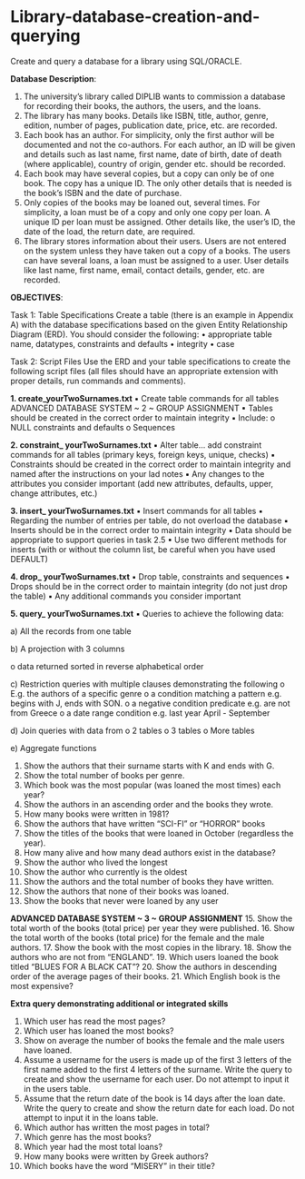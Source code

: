 # Library-database-creation-and-querying

Create and query a database for a library using SQL/ORACLE.

**Database Description**:

1. The university’s library called DIPLIB wants to commission a database for recording their books, the authors, the users, and the loans.
2. The library has many books. Details like ISBN, title, author, genre, edition, number of pages, publication date, price, etc. are recorded.
3. Each book has an author. For simplicity, only the first author will be documented and not the co-authors. For each author, an ID will be given and details such as last name, first name, date of birth, date of death (where applicable), country of origin, gender etc. should be recorded.
4. Each book may have several copies, but a copy can only be of one book. The copy has a unique ID. The only other details that is needed is the book’s ISBN and the date of purchase.
5. Only copies of the books may be loaned out, several times. For simplicity, a loan must be of a copy and only one copy per loan. A unique ID per loan must be assigned. Other details like, the user’s ID, the date of the load, the return date, are required.
6. The library stores information about their users. Users are not entered on the system unless they have taken out a copy of a books. The users can have several loans, a loan must be assigned to a user. User details like last name, first name, email, contact details, gender, etc. are recorded.


**OBJECTIVES**:

Task 1: Table Specifications
Create a table (there is an example in Appendix A) with the database specifications based on the given Entity Relationship Diagram (ERD). You should consider the following:
• appropriate table name, datatypes, constraints and defaults
• integrity
• case

Task 2: Script Files
Use the ERD and your table specifications to create the following script files (all files should have an appropriate extension with proper details, run commands and comments).


**1. create_yourTwoSurnames.txt**
▪ Create table commands for all tables
ADVANCED DATABASE SYSTEM ~ 2 ~ GROUP ASSIGNMENT
▪ Tables should be created in the correct order to maintain integrity
▪ Include:
o NULL constraints and defaults
o Sequences


**2. constraint_ yourTwoSurnames.txt**
▪ Alter table… add constraint commands for all tables (primary keys, foreign keys, unique, checks)
▪ Constraints should be created in the correct order to maintain integrity and named after the instructions on your lad notes
▪ Any changes to the attributes you consider important (add new attributes, defaults, upper, change attributes, etc.)



**3. insert_ yourTwoSurnames.txt**
▪ Insert commands for all tables
▪ Regarding the number of entries per table, do not overload the database
▪ Inserts should be in the correct order to maintain integrity
▪ Data should be appropriate to support queries in task 2.5
▪ Use two different methods for inserts (with or without the column list, be careful when you have used DEFAULT)


**4. drop_ yourTwoSurnames.txt**
▪ Drop table, constraints and sequences
▪ Drops should be in the correct order to maintain integrity (do not just drop the table)
▪ Any additional commands you consider important


**5. query_ yourTwoSurnames.txt**
▪ Queries to achieve the following data:


a) All the records from one table

b) A projection with 3 columns

o data returned sorted in reverse alphabetical order

c) Restriction queries with multiple clauses demonstrating the following
o E.g. the authors of a specific genre
o a condition matching a pattern e.g. begins with J, ends with SON.
o a negative condition predicate e.g. are not from Greece
o a date range condition e.g. last year April - September

d) Join queries with data from
o 2 tables
o 3 tables
o More tables

e) Aggregate functions
1. Show the authors that their surname starts with K and ends with G.
2. Show the total number of books per genre.
3. Which book was the most popular (was loaned the most times) each year?
4. Show the authors in an ascending order and the books they wrote.
5. How many books were written in 1981?
6. Show the authors that have written “SCI-FI” or “HORROR” books
7. Show the titles of the books that were loaned in October (regardless the year).
8. How many alive and how many dead authors exist in the database?
9. Show the author who lived the longest
10. Show the author who currently is the oldest
11. Show the authors and the total number of books they have written.
12. Show the authors that none of their books was loaned.
13. Show the books that never were loaned by any user

    
**ADVANCED DATABASE SYSTEM ~ 3 ~ GROUP ASSIGNMENT**
15. Show the total worth of the books (total price) per year they were published.
16. Show the total worth of the books (total price) for the female and the male authors.
17. Show the book with the most copies in the library.
18. Show the authors who are not from “ENGLAND”.
19. Which users loaned the book titled “BLUES FOR A BLACK CAT”?
20. Show the authors in descending order of the average pages of their books.
21. Which English book is the most expensive?


**Extra query demonstrating additional or integrated skills**
1. Which user has read the most pages?
2. Which user has loaned the most books?
3. Show on average the number of books the female and the male users have loaned.
4. Assume a username for the users is made up of the first 3 letters of the first name added to the first 4 letters of the surname. Write the query to create and show the username for each user. Do not attempt to input it in the users table.
5. Assume that the return date of the book is 14 days after the loan date. Write the query to create and show the return date for each load. Do not attempt to input it in the loans table.
6. Which author has written the most pages in total?
7. Which genre has the most books?
8. Which year had the most total loans?
9. How many books were written by Greek authors?
10. Which books have the word “MISERY” in their title?
